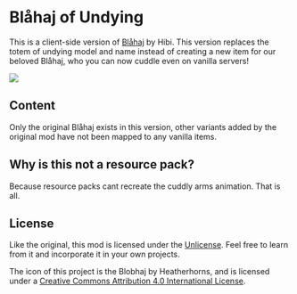 # Blåhaj of Undying

This is a client-side version of [Blåhaj](https://modrinth.com/mod/blahaj) by Hibi. This version replaces the totem of undying model and name instead of creating a new item for our beloved Blåhaj, who you can now cuddle even on vanilla servers!

![](https://raw.githubusercontent.com/Hibiii/Blahaj/main/.pretty_readme/banner.png)

## Content

Only the original Blåhaj exists in this version, other variants added by the original mod have not been mapped to any vanilla items.

## Why is this not a resource pack?

Because resource packs cant recreate the cuddly arms animation. That is all.

## License

Like the original, this mod is licensed under the [Unlicense](./LICENSE). Feel free to learn from it and incorporate it in your own projects.

The icon of this project is the Blobhaj by Heatherhorns, and is licensed under a [Creative Commons Attribution 4.0 International License](http://creativecommons.org/licenses/by/4.0/).
